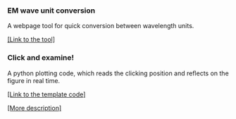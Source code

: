 ### EM wave unit conversion
A webpage tool for quick conversion between wavelength units.

<a href="tools_unit">[Link to the tool]</a>

### Click and examine!
A python plotting code, which reads the clicking position and reflects on the figure in real time.

<a href="https://github.com/idchiang/templates/blob/master/clicking/clicking.py" target="_blank">[Link to the template code]</a>

<a href="tools_click" target="_blank">[More description]</a>
